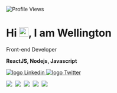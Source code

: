 ![Profile Views](http://estruyf-github.azurewebsites.net/api/VisitorHit?user=wellingtonnascimento&repo=wellingtonnascimento&countColorcountColor)


<h1 align = "justify"> Hi <img src="https://media.giphy.com/media/hvRJCLFzcasrR4ia7z/giphy.gif" width="25px">, I am Wellington</h1>
<p align = "justify">Front-end Developer</p>


**ReactJS, Nodejs, Javascript**


<p align="left">
   <a href="https://www.linkedin.com/in/wellington-nascimento-65364517b/">
    <img alt="logo Linkedin" src="https://img.shields.io/badge/-LinkedIn-blue?style=flat-square&logo=Linkedin&logoColor=white&link=https://www.linkedin.com/in/wellington-nascimento-65364517b/">
  </a>
  
<a href="https://twitter.com/wellingtonnc07">
    <img alt="logo Twitter" src="https://img.shields.io/badge/-Twitter-1ca0f1?style=flat-square&labelColor=1ca0f1&logo=twitter&logoColor=white&link=https://twitter.com/wellingtonnc07">
  </a>
</p>

<p align="left">
  <!-- HTML Icon -->
  <img src="https://user-images.githubusercontent.com/35739995/122654956-2b934900-d125-11eb-94b1-58102216fa9f.png">&nbsp;
  <!-- CSS Icon -->
  <img src="https://user-images.githubusercontent.com/35739995/122655003-80cf5a80-d125-11eb-9718-c0d416a29986.png">&nbsp;
  <!-- JS Icon -->
  <img src="https://user-images.githubusercontent.com/35739995/122655023-a78d9100-d125-11eb-89b8-f006041d9d4a.png">&nbsp;
  <!-- React Icon -->
  <img src="https://user-images.githubusercontent.com/35739995/122655062-094dfb00-d126-11eb-963a-44b2ef1528f2.png">&nbsp;
  <!-- Git Icon -->
  <img src="https://user-images.githubusercontent.com/35739995/122655117-7c577180-d126-11eb-9b30-3591b1252bb5.png">&nbsp;
</p>

<!-- ![Github Stats](https://github-readme-stats.vercel.app/api?username=wellingtonnascimento&show_icons=true&count_private=true&show_icons=true&theme=react&include_all_commits=true)
![Top Langs](https://github-readme-stats.vercel.app/api/top-langs/?username=wellingtonnascimento&show_icons=true&theme=react&layout=compact) -->



